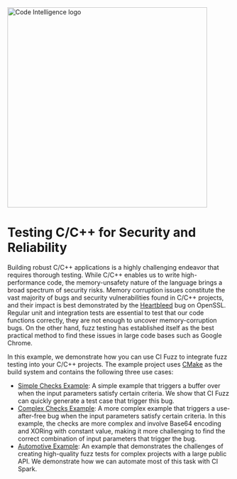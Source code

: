 <a href="https://www.code-intelligence.com/">
<img src="https://www.code-intelligence.com/hubfs/Logos/CI%20Logos/Logo_quer_white.png" alt="Code Intelligence logo" width="450px">
</a>

# Testing C/C++ for Security and Reliability
Building robust C/C++ applications is a highly challenging endeavor that requires thorough testing.
While C/C++ enables us to write high-performance code, the memory-unsafety nature of the language
brings a broad spectrum of security risks. Memory corruption issues constitute the vast majority of
bugs and security vulnerabilities found in C/C++ projects, and their impact is best demonstrated by the
[Heartbleed](https://en.wikipedia.org/wiki/Heartbleed) bug on OpenSSL.
Regular unit and integration tests are essential to test that our code functions correctly,
they are not enough to uncover memory-corruption bugs.
On the other hand, fuzz testing has established itself as the best practical method to find these
issues in large code bases such as Google Chrome.

In this example, we demonstrate how you can use CI Fuzz to integrate fuzz testing into your 
C/C++ projects. The example project uses [CMake](https://cmake.org/) as the build system and contains
the following three use cases:
* [Simple Checks Example](src/simple_examples/explore_me.cpp#L10): 
A simple example that triggers a buffer over when the input parameters satisfy certain criteria.
We show that CI Fuzz can quickly generate a test case that trigger this bug.
* [Complex Checks Example](src/simple_examples/explore_me.cpp#L22):
A more complex example that triggers a use-after-free bug when the input parameters satisfy 
certain criteria. In this example, the checks are more complex and involve Base64 encoding 
and XORing with constant value, making it more challenging to find the correct combination of
input parameters that trigger the bug.
* [Automotive Example](src/automotive):
An example that demonstrates the challenges of creating high-quality fuzz tests for complex 
projects with a large public API. We demonstrate how we can automate most of this task with CI Spark.
